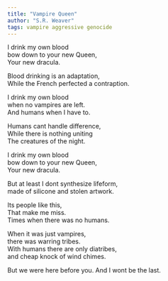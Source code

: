 ```yaml
---
title: "Vampire Queen"
author: "S.R. Weaver"
tags: vampire aggressive genocide
---
```

I drink my own blood<br />
bow down to your new Queen,<br />
Your new dracula.

Blood drinking is an adaptation,<br />
While the French perfected a contraption.

I drink my own blood<br />
when no vampires are left.<br />
And humans when I have to.

Humans cant handle difference,<br />
While there is nothing uniting<br />
The creatures of the night.

I drink my own blood<br />
bow down to your new Queen,<br />
Your new dracula.

But at least I dont synthesize lifeform,<br />
made of silicone and stolen artwork.

Its people like this,<br />
That make me miss.<br />
Times when there was no humans.

When it was just vampires,<br />
there was warring tribes.<br />
With humans there are only diatribes,<br />
and cheap knock of wind chimes.

But we were here before you.
And I wont be the last.
